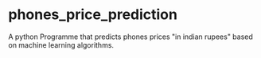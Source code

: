 # phones_price_prediction
A python Programme that predicts phones prices "in indian rupees" based on machine learning algorithms.
